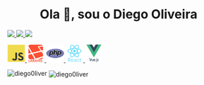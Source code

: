 <h1 align="center">Ola 👋, sou o Diego Oliveira</h1>
 <a align="center" href="https://diegodev-diego0liver.vercel.app/"><img src="https://img.shields.io/badge/website-000000?style=for-the-badge&logo=About.me&logoColor=white">
 </img>
 </a>
  <a align="center" href="https://wa.me/5544991763101"><img src="https://img.shields.io/badge/WhatsApp-25D366?style=for-the-badge&logo=whatsapp&logoColor=white">
 </img>
 </a>
  <a align="center" href="https://www.linkedin.com/in/diego-oliveira-fonseca/"><img src="https://img.shields.io/badge/LinkedIn-0077B5?style=for-the-badge&logo=linkedin&logoColor=white">
 </img>
 </a>


 <a href="https://developer.mozilla.org/en-US/docs/Web/JavaScript" target="_blank" rel="noreferrer"> <img src="https://raw.githubusercontent.com/devicons/devicon/master/icons/javascript/javascript-original.svg" alt="javascript" width="40" height="40"/> </a> <a href="https://laravel.com/" target="_blank" rel="noreferrer"> <img src="https://raw.githubusercontent.com/devicons/devicon/master/icons/laravel/laravel-plain-wordmark.svg" alt="laravel" width="40" height="40"/> </a> <a href="https://www.php.net" target="_blank" rel="noreferrer"> <img src="https://raw.githubusercontent.com/devicons/devicon/master/icons/php/php-original.svg" alt="php" width="40" height="40"/> </a> <a href="https://reactjs.org/" target="_blank" rel="noreferrer"> <img src="https://raw.githubusercontent.com/devicons/devicon/master/icons/react/react-original-wordmark.svg" alt="react" width="40" height="40"/> </a> <a href="https://vuejs.org/" target="_blank" rel="noreferrer"> <img src="https://raw.githubusercontent.com/devicons/devicon/master/icons/vuejs/vuejs-original-wordmark.svg" alt="vuejs" width="40" height="40"/> </a> </p>

<p><img align="left" src="https://github-readme-stats.vercel.app/api/top-langs?username=diego0liver&show_icons=true&locale=en&layout=compact&theme=dark" alt="diego0liver" /></p>

<p>&nbsp;<img align="center" src="https://github-readme-stats.vercel.app/api?username=diego0liver&show_icons=true&locale=en&theme=dark" alt="diego0liver" /></p>
